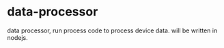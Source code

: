 # data-processor
data processor, run process code to process device data.
will be written in nodejs.
